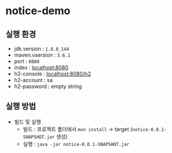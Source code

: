 # notice-demo

실행 환경 
--------
* jdk.version : `1.8.0_144`
* maven.vsersion : `3.6.1`
* port : `8080`
* index : [localhost:8080](http://localhost:8080)
* h2-console : [localhost:8080/h2](http://localhost:8080/h2)
* h2-account : sa
* h2-password : empty string

실행 방법 
--------
* 빌드 및 실행
    * 빌드 : 프로젝트 폴더에서 `mvn install` -> target (`notice-0.0.1-SNAPSHOT.jar` 생성)
    * 실행 : `java -jar notice-0.0.1-SNAPSHOT.jar`
